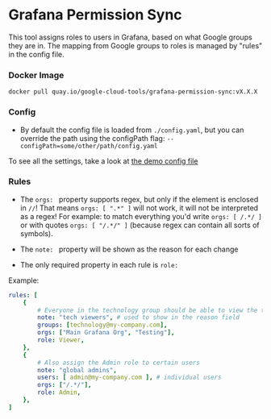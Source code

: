# Grafana Permission Sync

This tool assigns roles to users in Grafana, based on what Google groups they are in.
The mapping from Google groups to roles is managed by "rules" in the config file.

### Docker Image

```
docker pull quay.io/google-cloud-tools/grafana-permission-sync:vX.X.X
```

### Config

- By default the config file is loaded from `./config.yaml`, but you can override the path using the configPath flag: `--configPath=some/other/path/config.yaml`

To see all the settings, take a look at [the demo config file](https://github.com/cloudworkz/grafana-permission-sync/blob/master/demoConfig.yaml)



### Rules
    
- The `orgs: ` property supports regex, but only if the element is enclosed in `//`!
    That means `orgs: [ ".*" ]` will not work, it will not be interpreted as a regex!
    For example: to match everything you'd write `orgs: [ /.*/ ]` or with quotes `orgs: [ "/.*/" ]` (because regex can contain all sorts of symbols).

- The `note: ` property will be shown as the reason for each change

- The only required property in each rule is `role: ` 

Example:
```yaml
rules: [
    {
        # Everyone in the technology group should be able to view the two grafana organizations
        note: "tech viewers", # used to show in the reason field
        groups: [technology@my-company.com],
        orgs: ["Main Grafana Org", "Testing"],
        role: Viewer,
    },
    {
        # Also assign the Admin role to certain users 
        note: "global admins", 
        users: [ admin@my-company.com ], # individual users
        orgs: ["/.*/"],
        role: Admin,
    },
] 
```
